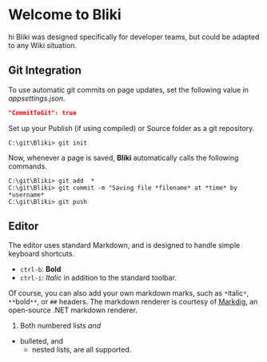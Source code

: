 <!-- TITLE: Home -->
<!-- SUBTITLE: Bliki - The Blazor-Powered Wiki -->
# Welcome to Bliki
 hi
Bliki was designed specifically for developer teams, but could be adapted to any Wiki situation.
 
## Git Integration
To use automatic git commits on page updates, set the following value in *appsettings.json*.
```json
"CommitToGit": true
```
Set up your Publish (if using compiled) or Source folder as a git repository.
```
C:\git\Bliki> git init
```
Now, whenever a page is saved, **Bliki** automatically calls the following commands.
```
C:\git\Bliki> git add  *
C:\git\Bliki> git commit -m "Saving file *filename* at *time* by *username*
C:\git\Bliki> git push
```
## Editor
The editor uses standard Markdown, and is designed to handle simple keyboard shortcuts.
- `ctrl-b`: **Bold**
- `ctrl-i`: *Italic*
    in addition to the standard toolbar.

Of course, you can also add your own markdown marks, such as `*`italic`*`, `**`bold`**`, or `##` headers.
The markdown renderer is courtesy of [Markdig](https://github.com/lunet-io/markdig), an open-source .NET markdown renderer.
1. Both numbered lists *and*
- bulleted, and 
    - nested lists, are all supported.